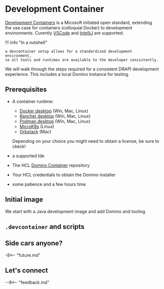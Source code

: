 # Development Container

[Development Containers](https://containers.dev/) is a Micosoft initiated open standard, extending the use case for containers (colloquial Docker) to development environments.
Curently [VSCode](https://code.visualstudio.com/) and [IntelliJ](https://www.jetbrains.com/idea/) are supported.

!!! info "In a nutshell"

    a devcontainer setup allows for a standardized development environment,
    so all tools and runtimes are available to the developer consistently.

We will walk through the steps required for a consistent DRAPI development experience. This includes a local Domino instance for testing.

## Prerequisites

- A container runtime:

  - [Docker desktop](https://www.docker.com/products/docker-desktop/) (Win, Mac, Linux)
  - [Rancher desktop](https://rancherdesktop.io/) (Win, Mac, Linux)
  - [Podman desktop](https://podman-desktop.io/) (Win, Mac, Linux)
  - [MicroK8s](https://microk8s.io/) (Linux)
  - [Orbstack](https://orbstack.dev/) (Mac)

  Depending on your choice you might need to obtain a license, be sure to ckeck!

- a supported Ide
- The HCL [Domino Container](https://opensource.hcltechsw.com/domino-container/) repository
- Your HCL credentials to obtain the Domino installer
- some patience and a few hours time

## Initial image

We start with a Java development image and add Domino and tooling

## `.devcontainer` and scripts

## Side cars anyone?

-8<-- "future.md"

## Let's connect

--8<-- "feedback.md"
